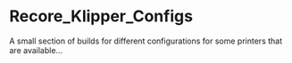 # Recore_Klipper_Configs
A small section of builds for different configurations for some printers that are available...
